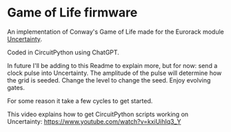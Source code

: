 # Game of Life firmware

An implementation of Conway's Game of Life made for the Eurorack module [Uncertainty](https://oamodular.org/products/uncertainty).  

Coded in CircuitPython using ChatGPT.

In future I'll be adding to this Readme to explain more, but for now: send a clock pulse into Uncertainty. The amplitude of the pulse will determine how the grid is seeded. Change the level to change the seed. Enjoy evolving gates. 

For some reason it take a few cycles to get started.

This video explains how to get CircuitPython scripts working on Uncertainty: https://www.youtube.com/watch?v=kxiUihIq3_Y
